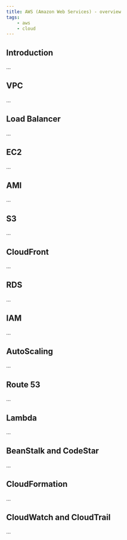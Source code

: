```yaml
---
title: AWS (Amazon Web Services) - overview
tags:
    - aws
    - cloud
---
```


Introduction
------------

...

VPC
---

...

Load Balancer
-------------

...

EC2
---

...

AMI
---

...

S3
--

...

CloudFront
----------

...

RDS
---

...

IAM
---

...

AutoScaling
-----------

...

Route 53
--------

...

Lambda
------

...

BeanStalk and CodeStar
----------------------

...

CloudFormation
--------------

...

CloudWatch and CloudTrail
-------------------------

...

